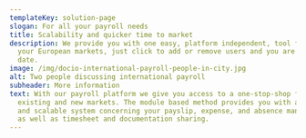 ```yaml
---
templateKey: solution-page
slogan: For all your payroll needs
title: Scalability and quicker time to market
description: We provide you with one easy, platform independent, tool for all
  your European markets, just click to add or remove users and you are up to
  date.
image: /img/docio-international-payroll-people-in-city.jpg
alt: Two people discussing international payroll
subheader: More information
text: With our payroll platform we give you access to a one-stop-shop for all
  existing and new markets. The module based method provides you with a flexible
  and scalable system concerning your payslip, expense, and absence management,
  as well as timesheet and documentation sharing.
---
```

